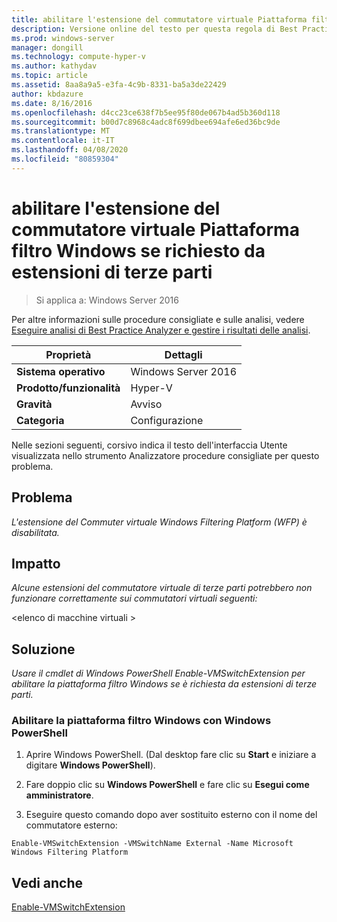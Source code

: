 ```yaml
---
title: abilitare l'estensione del commutatore virtuale Piattaforma filtro Windows se richiesto da estensioni di terze parti
description: Versione online del testo per questa regola di Best Practices Analyzer.
ms.prod: windows-server
manager: dongill
ms.technology: compute-hyper-v
ms.author: kathydav
ms.topic: article
ms.assetid: 8aa8a9a5-e3fa-4c9b-8331-ba5a3de22429
author: kbdazure
ms.date: 8/16/2016
ms.openlocfilehash: d4cc23ce638f7b5ee95f80de067b4ad5b360d118
ms.sourcegitcommit: b00d7c8968c4adc8f699dbee694afe6ed36bc9de
ms.translationtype: MT
ms.contentlocale: it-IT
ms.lasthandoff: 04/08/2020
ms.locfileid: "80859304"
---
```

# <a name="the-wfp-virtual-switch-extension-should-be-enabled-if-it-is-required-by-third-party-extensions"></a>abilitare l'estensione del commutatore virtuale Piattaforma filtro Windows se richiesto da estensioni di terze parti

>Si applica a: Windows Server 2016

Per altre informazioni sulle procedure consigliate e sulle analisi, vedere [Eseguire analisi di Best Practice Analyzer e gestire i risultati delle analisi](https://go.microsoft.com/fwlink/p/?LinkID=223177).  
  
|Proprietà|Dettagli|  
|-|-|  
|**Sistema operativo**|Windows Server 2016|  
|**Prodotto/funzionalità**|Hyper-V|  
|**Gravità**|Avviso|  
|**Categoria**|Configurazione|  
  
Nelle sezioni seguenti, corsivo indica il testo dell'interfaccia Utente visualizzata nello strumento Analizzatore procedure consigliate per questo problema.  
  
## <a name="issue"></a>**Problema**  
*L'estensione del Commuter virtuale Windows Filtering Platform (WFP) è disabilitata.*  
  
## <a name="impact"></a>**Impatto**  
*Alcune estensioni del commutatore virtuale di terze parti potrebbero non funzionare correttamente sui commutatori virtuali seguenti:*  
  
\<elenco di macchine virtuali >  
  
## <a name="resolution"></a>**Soluzione**  
*Usare il cmdlet di Windows PowerShell Enable-VMSwitchExtension per abilitare la piattaforma filtro Windows se è richiesta da estensioni di terze parti.*  
  
### <a name="enable-the-windows-filtering-platform-using-windows-powershell"></a>Abilitare la piattaforma filtro Windows con Windows PowerShell  
  
1.  Aprire Windows PowerShell. (Dal desktop fare clic su **Start** e iniziare a digitare **Windows PowerShell**).  
  
2.  Fare doppio clic su **Windows PowerShell** e fare clic su **Esegui come amministratore**.  
  
3.  Eseguire questo comando dopo aver sostituito esterno con il nome del commutatore esterno:  
  
```  
Enable-VMSwitchExtension -VMSwitchName External -Name Microsoft Windows Filtering Platform  
```  
  
## <a name="see-also"></a>Vedi anche  
[Enable-VMSwitchExtension](https://technet.microsoft.com/library/hh848541.aspx)  
  


